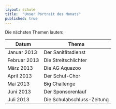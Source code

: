 ```yaml
---
layout: schule
title:  "Unser Portrait des Monats"
published: true
---
```


Die nächsten Themen lauten:


| Datum         | Thema                        |
| ------------- | ---------------------------- | 
| Januar 2013   | Der Sanitätsdienst           |
| Februar 2013  | Die Streitschlichter         |
| März 2013     | Die AG Aquazoo               |
| April 2013    | Der Schul-Chor               |
| Mai 2013      | Big Challenge                |
| Juni 2013     | Der Sponsorenlauf            |
| Juli 2013     | Die Schulabschluss-Zeitung   |

